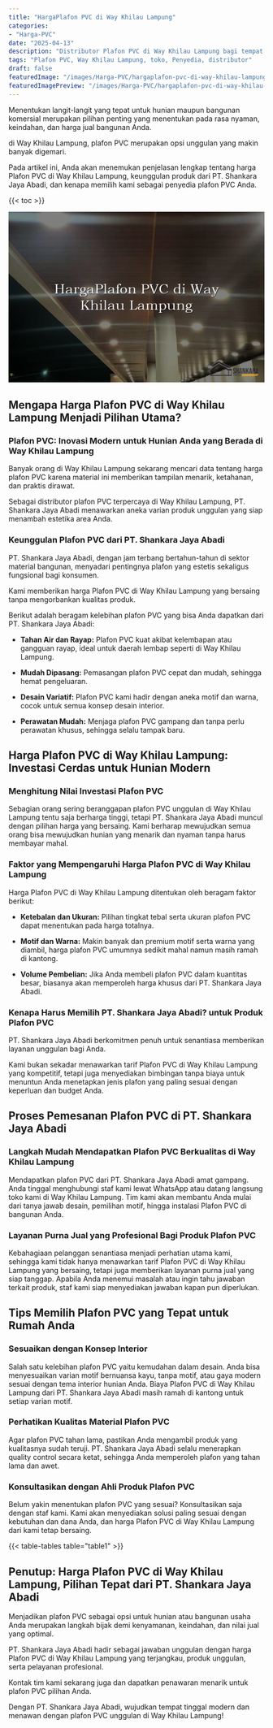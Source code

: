 ```yaml
---
title: "HargaPlafon PVC di Way Khilau Lampung"
categories:
- "Harga-PVC"
date: "2025-04-13"
description: "Distributor Plafon PVC di Way Khilau Lampung bagi tempat tinggal, office, dan ritel. Produk unggulan, pilihan motif, variasi warna elegan, dengan servis instalasi dikerjakan oleh teknisi profesional dan jaminan resmi!|Servis penjualan Plafon PVC di Way Khilau Lampung bagi kebutuhan tempat tinggal, kantor, maupun gerai, dengan panel unggulan dan instalasi oleh tim ahli serta garansi resmi.|Solusi Plafon PVC di Way Khilau Lampung yang andal bagi hunian, perkantoran, serta ritel, dengan panel unggulan dan instalasi ditangani oleh tenaga ahli berpengalaman serta garansi resmi.|Penjualan Plafon PVC di Way Khilau Lampung untuk rumah, perkantoran, serta ritel, beserta produk terbaik dan instalasi dikerjakan oleh tim berpengalaman, disertai beserta garansi resmi.}"
tags: "Plafon PVC, Way Khilau Lampung, toko, Penyedia, distributor"
draft: false
featuredImage: "/images/Harga-PVC/hargaplafon-pvc-di-way-khilau-lampung.png"
featuredImagePreview: "/images/Harga-PVC/hargaplafon-pvc-di-way-khilau-lampung.png"
---
```


Menentukan langit-langit yang tepat untuk hunian maupun bangunan komersial merupakan pilihan penting yang menentukan pada rasa nyaman, keindahan, dan harga jual bangunan Anda.

di Way Khilau Lampung, plafon PVC merupakan opsi unggulan yang makin banyak digemari.

Pada artikel ini, Anda akan menemukan penjelasan lengkap tentang harga Plafon PVC di Way Khilau Lampung, keunggulan produk dari PT. Shankara Jaya Abadi, dan kenapa memilih kami sebagai penyedia plafon PVC Anda.

{{< toc >}}

![HargaPlafon PVC di Way Khilau Lampung](/images/Harga-PVC/HargaPlafon-PVC-di-Way-Khilau-Lampung.png)

## Mengapa Harga Plafon PVC di Way Khilau Lampung Menjadi Pilihan Utama?

### Plafon PVC: Inovasi Modern untuk Hunian Anda yang Berada di Way Khilau Lampung

Banyak orang di Way Khilau Lampung sekarang mencari data tentang harga plafon PVC karena material ini memberikan tampilan menarik, ketahanan, dan praktis dirawat.

Sebagai distributor plafon PVC terpercaya di Way Khilau Lampung, PT. Shankara Jaya Abadi menawarkan aneka varian produk unggulan yang siap menambah estetika area Anda.

### Keunggulan Plafon PVC dari PT. Shankara Jaya Abadi

PT. Shankara Jaya Abadi, dengan jam terbang bertahun-tahun di sektor material bangunan, menyadari pentingnya plafon yang estetis sekaligus fungsional bagi konsumen.

Kami memberikan harga Plafon PVC di Way Khilau Lampung yang bersaing tanpa mengorbankan kualitas produk.

Berikut adalah beragam kelebihan plafon PVC yang bisa Anda dapatkan dari PT. Shankara Jaya Abadi:

- **Tahan Air dan Rayap:** Plafon PVC kuat akibat kelembapan atau gangguan rayap, ideal untuk daerah lembap seperti di Way Khilau Lampung.

- **Mudah Dipasang:** Pemasangan plafon PVC cepat dan mudah, sehingga hemat pengeluaran.

- **Desain Variatif:** Plafon PVC kami hadir dengan aneka motif dan warna, cocok untuk semua konsep desain interior.

- **Perawatan Mudah:** Menjaga plafon PVC gampang dan tanpa perlu perawatan khusus, sehingga selalu tampak baru.

## Harga Plafon PVC di Way Khilau Lampung: Investasi Cerdas untuk Hunian Modern

### Menghitung Nilai Investasi Plafon PVC

Sebagian orang sering beranggapan plafon PVC unggulan di Way Khilau Lampung tentu saja berharga tinggi, tetapi PT. Shankara Jaya Abadi muncul dengan pilihan harga yang bersaing. Kami berharap mewujudkan semua orang bisa mewujudkan hunian yang menarik dan nyaman tanpa harus membayar mahal.

### Faktor yang Mempengaruhi Harga Plafon PVC di Way Khilau Lampung

Harga Plafon PVC di Way Khilau Lampung ditentukan oleh beragam faktor berikut:

- **Ketebalan dan Ukuran:** Pilihan tingkat tebal serta ukuran plafon PVC dapat menentukan pada harga totalnya.

- **Motif dan Warna:** Makin banyak dan premium motif serta warna yang diambil, harga plafon PVC umumnya sedikit mahal namun masih ramah di kantong.

- **Volume Pembelian:** Jika Anda membeli plafon PVC dalam kuantitas besar, biasanya akan memperoleh harga khusus dari PT. Shankara Jaya Abadi.

### Kenapa Harus Memilih PT. Shankara Jaya Abadi? untuk Produk Plafon PVC

PT. Shankara Jaya Abadi berkomitmen penuh untuk senantiasa memberikan layanan unggulan bagi Anda.

Kami bukan sekadar menawarkan tarif Plafon PVC di Way Khilau Lampung yang kompetitif, tetapi juga menyediakan bimbingan tanpa biaya untuk menuntun Anda menetapkan jenis plafon yang paling sesuai dengan keperluan dan budget Anda.

## Proses Pemesanan Plafon PVC di PT. Shankara Jaya Abadi

### Langkah Mudah Mendapatkan Plafon PVC Berkualitas di Way Khilau Lampung

Mendapatkan plafon PVC dari PT. Shankara Jaya Abadi amat gampang. Anda tinggal menghubungi staf kami lewat WhatsApp atau datang langsung toko kami di Way Khilau Lampung. Tim kami akan membantu Anda mulai dari tanya jawab desain, pemilihan motif, hingga instalasi Plafon PVC di bangunan Anda.

### Layanan Purna Jual yang Profesional Bagi Produk Plafon PVC

Kebahagiaan pelanggan senantiasa menjadi perhatian utama kami, sehingga kami tidak hanya menawarkan tarif Plafon PVC di Way Khilau Lampung yang bersaing, tetapi juga memberikan layanan purna jual yang siap tanggap. Apabila Anda menemui masalah atau ingin tahu jawaban terkait produk, staf kami siap menyediakan jawaban kapan pun diperlukan.

## Tips Memilih Plafon PVC yang Tepat untuk Rumah Anda

### Sesuaikan dengan Konsep Interior

Salah satu kelebihan plafon PVC yaitu kemudahan dalam desain. Anda bisa menyesuaikan varian motif bernuansa kayu, tanpa motif, atau gaya modern sesuai dengan tema interior hunian Anda. Biaya Plafon PVC di Way Khilau Lampung dari PT. Shankara Jaya Abadi masih ramah di kantong untuk setiap varian motif.

### Perhatikan Kualitas Material Plafon PVC

Agar plafon PVC tahan lama, pastikan Anda mengambil produk yang kualitasnya sudah teruji. PT. Shankara Jaya Abadi selalu menerapkan quality control secara ketat, sehingga Anda memperoleh plafon yang tahan lama dan awet.

### Konsultasikan dengan Ahli Produk Plafon PVC

Belum yakin menentukan plafon PVC yang sesuai? Konsultasikan saja dengan staf kami. Kami akan menyediakan solusi paling sesuai dengan kebutuhan dan dana Anda, dan harga Plafon PVC di Way Khilau Lampung dari kami tetap bersaing.

{{< table-tables table="table1" >}}

## Penutup: Harga Plafon PVC di Way Khilau Lampung, Pilihan Tepat dari PT. Shankara Jaya Abadi

Menjadikan plafon PVC sebagai opsi untuk hunian atau bangunan usaha Anda merupakan langkah bijak demi kenyamanan, keindahan, dan nilai jual yang optimal.

PT. Shankara Jaya Abadi hadir sebagai jawaban unggulan dengan harga Plafon PVC di Way Khilau Lampung yang terjangkau, produk unggulan, serta pelayanan profesional.

Kontak tim kami sekarang juga dan dapatkan penawaran menarik untuk plafon PVC pilihan Anda.

Dengan PT. Shankara Jaya Abadi, wujudkan tempat tinggal modern dan menawan dengan plafon PVC unggulan di Way Khilau Lampung!

